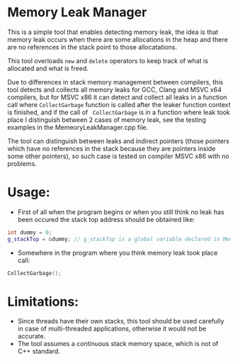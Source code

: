 # Memory Leak Manager

This is a simple tool that enables detecting memory leak, the idea is that memory leak occurs when there are some allocations in the heap and there are no references in the stack point to those allocatations.

This tool overloads `new` and `delete` operators to keep track of what is allocated and what is freed.

Due to differences in stack memory management between compilers, this tool detects and collects all memory leaks for GCC, Clang and MSVC x64 compilers, but for MSVC x86 it can detect and collect all leaks in a function call where `CollectGarbage` function is called after the leaker function context is finished, and if the call of ` CollectGarbage` is in a function where leak took place I distinguish between 2 cases of memory leak, see the testing examples in the MemeoryLeakManager.cpp file. 

The tool can distinguish between leaks and indirect pointers (those pointers which have no references in the stack because they are pointers inside some other pointers), so such case is tested on compiler MSVC x86 with no problems.

# Usage:
- First of all when the program begins or when you still think no leak has been occured the stack top address should be obtained like:
```c++
int dummy = 0;
g_stackTop = &dummy; // g_stackTop is a global variable declared in MemeoryLeakManager.hpp
```
- Somewhere in the program where you think memory leak took place call:
```c++
CollectGarbage();
```

# Limitations:
- Since threads have their own stacks, this tool should be used carefully in case of multi-threaded applications, otherwise it would not be accurate.
- The tool assumes a continuous stack memory space, which is not of C++ standard.
